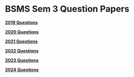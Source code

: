 # BSMS Sem 3 Question Papers


**[2019 Questions](2019)**

**[2020 Questions](2020)**

**[2021 Questions](2021)**

**[2022 Questions](2022)**

**[2023 Questions](2023)**

**[2024 Questions](2024)**

